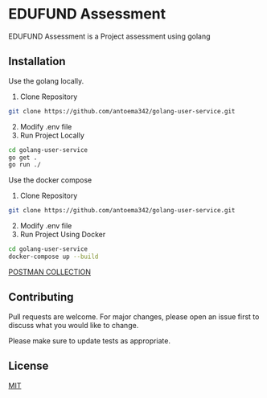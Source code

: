 # EDUFUND Assessment

EDUFUND Assessment is a Project assessment  using golang

## Installation

Use the golang locally.

1. Clone Repository
```bash
git clone https://github.com/antoema342/golang-user-service.git
```
2. Modify .env file
3. Run Project Locally
```bash
cd golang-user-service
go get .
go run ./
```
Use the docker compose

1. Clone Repository
```bash
git clone https://github.com/antoema342/golang-user-service.git
```
2. Modify .env file
3. Run Project Using Docker
```bash
cd golang-user-service
docker-compose up --build
```
[POSTMAN COLLECTION](https://documenter.getpostman.com/view/11877715/2s7Yztqnfs)

## Contributing
Pull requests are welcome. For major changes, please open an issue first to discuss what you would like to change.

Please make sure to update tests as appropriate.

## License
[MIT](https://choosealicense.com/licenses/mit/)